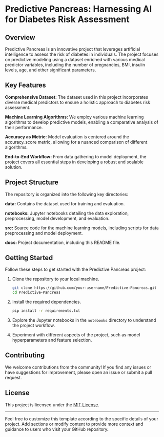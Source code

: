 

# Predictive Pancreas: Harnessing AI for Diabetes Risk Assessment



## Overview

Predictive Pancreas is an innovative project that leverages artificial intelligence to assess the risk of diabetes in individuals. The project focuses on predictive modeling using a dataset enriched with various medical predictor variables, including the number of pregnancies, BMI, insulin levels, age, and other significant parameters.

## Key Features

 **Comprehensive Dataset:** The dataset used in this project incorporates diverse medical predictors to ensure a holistic approach to diabetes risk assessment.

 **Machine Learning Algorithms:** We employ various machine learning algorithms to develop predictive models, enabling a comparative analysis of their performance.

 **Accuracy as Metric:** Model evaluation is centered around the accuracy_score metric, allowing for a nuanced comparison of different algorithms.

 **End-to-End Workflow:** From data gathering to model deployment, the project covers all essential steps in developing a robust and scalable solution.

## Project Structure

The repository is organized into the following key directories:

 **data:** Contains the dataset used for training and evaluation.

 **notebooks:** Jupyter notebooks detailing the data exploration, preprocessing, model development, and evaluation.

 **src:** Source code for the machine learning models, including scripts for data preprocessing and model deployment.

 **docs:** Project documentation, including this README file.

## Getting Started

Follow these steps to get started with the Predictive Pancreas project:

1. Clone the repository to your local machine.
   ```bash
   git clone https://github.com/your-username/Predictive-Pancreas.git
   cd Predictive-Pancreas
   ```

2. Install the required dependencies.
   ```bash
   pip install -r requirements.txt
   ```

3. Explore the Jupyter notebooks in the `notebooks` directory to understand the project workflow.

4. Experiment with different aspects of the project, such as model hyperparameters and feature selection.

## Contributing

We welcome contributions from the community! If you find any issues or have suggestions for improvement, please open an issue or submit a pull request.

## License

This project is licensed under the [MIT License](LICENSE).

---

Feel free to customize this template according to the specific details of your project. Add sections or modify content to provide more context and guidance to users who visit your GitHub repository.
